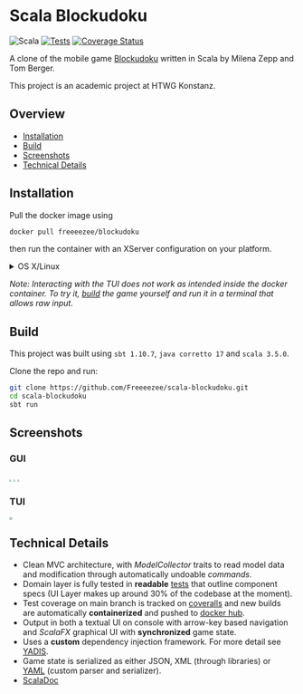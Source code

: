 
# Scala Blockudoku
![Scala](https://img.shields.io/badge/scala-%23DC322F.svg?style=for-the-badge&logo=scala&logoColor=white)
[![Tests](https://github.com/Freeeezee/scala-blockudoku/actions/workflows/tests.yml/badge.svg)](https://github.com/Freeeezee/scala-blockudoku/actions/workflows/tests.yml)
[![Coverage Status](https://coveralls.io/repos/github/Freeeezee/scala-blockudoku/badge.svg)](https://coveralls.io/github/Freeeezee/scala-blockudoku)

A clone of the mobile game [Blockudoku](https://apps.apple.com/de/app/blockudoku-block-puzzle/id1452227871?l=en-GB) written in Scala by Milena Zepp and Tom Berger.

This project is an academic project at HTWG Konstanz.

## Overview

- [Installation](#installation)
- [Build](#build)
- [Screenshots](#screenshots)
- [Technical Details](##technical-details)

## Installation

Pull the docker image using

```bash
docker pull freeeezee/blockudoku
```

then run the container with an XServer configuration on your platform.

<details>
  <summary>OS X/Linux</summary>

  Get container ip address:

  ```bash 
  ip=$(ifconfig en0 | grep inet | awk '$1=="inet" {print $2}') 
  xhost + $ip
  ```

  Then run:

  ```bash 
  docker run -e DISPLAY=$ip:0 -v /tmp/.X11-unix:/tmp/.X11-unix -ti freeeezee/blockudoku
  ```

</details>



*Note: Interacting with the TUI does not work as intended inside the docker container. To try it, [build](##Build) the game yourself and run it in a terminal that allows raw input.*

## Build

This project was built using `sbt 1.10.7`, `java corretto 17` and `scala 3.5.0`.

Clone the repo and run:

```bash
git clone https://github.com/Freeeezee/scala-blockudoku.git
cd scala-blockudoku
sbt run
```

## Screenshots

### GUI

<img src=".screenshots/title-screen.png" style="zoom:20%;" />

<img src=".screenshots/ingame.png" style="zoom:20%;" />

<img src=".screenshots/settings.png" style="zoom:20%;" />

### TUI

<img src=".screenshots/tui-ingame.png" style="zoom:30%;" />



## Technical Details

- Clean MVC architecture, with *ModelCollector* traits to read model data and modification through automatically undoable *commands*.
- Domain layer is fully tested in **readable** [tests](https://github.com/Freeeezee/scala-blockudoku/tree/main/src/test/scala/test) that outline component specs (UI Layer makes up around 30% of the codebase at the moment).
- Test coverage on main branch is tracked on [coveralls](https://coveralls.io/github/Freeeezee/scala-blockudoku) and new builds are automatically **containerized** and pushed to [docker hub](https://hub.docker.com/r/freeeezee/blockudoku).
- Output in both a textual UI on console with arrow-key based navigation and *ScalaFX* graphical UI with **synchronized** game state.
- Uses a **custom** dependency injection framework. For more detail see [YADIS](https://gitlab.com/Freeeezee/yadis).
- Game state is serialized as either JSON, XML (through libraries) or [YAML](https://github.com/Freeeezee/scala-blockudoku/tree/yaml/src/main/scala/blockudoku/saving/serializerYAMLImpl) (custom parser and serializer).
- [ScalaDoc](https://freeeezee.github.io/scala-blockudoku/)

